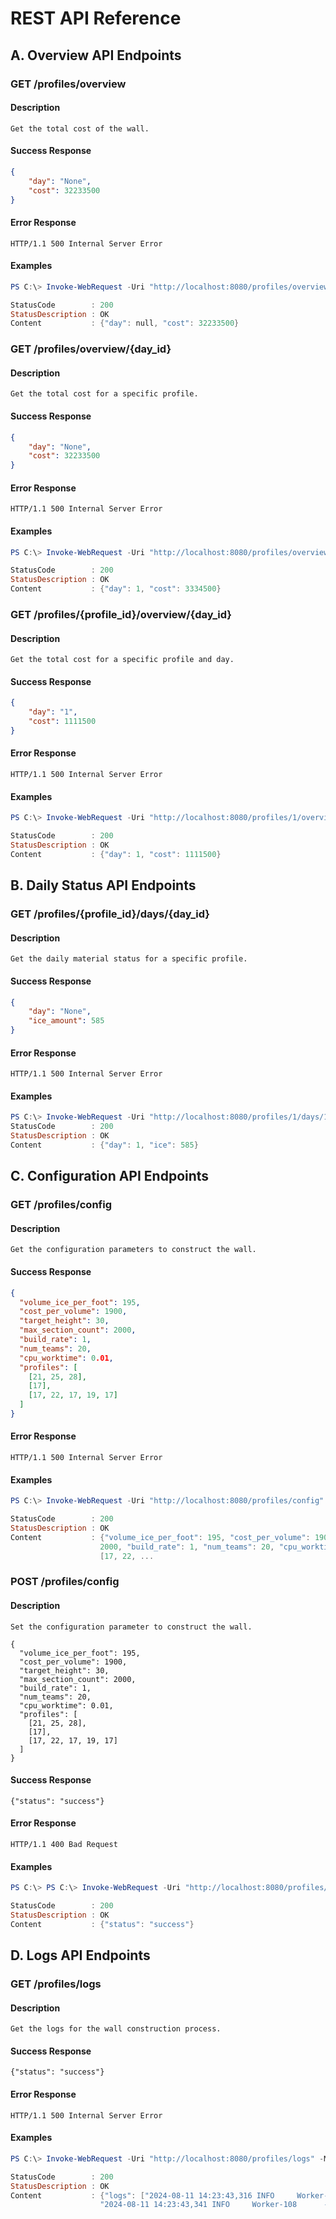 # REST API Reference

## A. Overview API Endpoints

### GET /profiles/overview

#### Description

```text
Get the total cost of the wall.
```

#### Success Response

```json
{
    "day": "None",
    "cost": 32233500
}
```

#### Error Response

```text
HTTP/1.1 500 Internal Server Error
```

#### Examples

```powershell
PS C:\> Invoke-WebRequest -Uri "http://localhost:8080/profiles/overview" -Method Get

StatusCode        : 200
StatusDescription : OK
Content           : {"day": null, "cost": 32233500}
```
  
### GET /profiles/overview/{day_id}

#### Description

```text
Get the total cost for a specific profile.
```

#### Success Response

```json
{
    "day": "None",
    "cost": 32233500
}
```

#### Error Response

```text
HTTP/1.1 500 Internal Server Error
```

#### Examples

```powershell
PS C:\> Invoke-WebRequest -Uri "http://localhost:8080/profiles/overview/1" -Method Get

StatusCode        : 200
StatusDescription : OK
Content           : {"day": 1, "cost": 3334500}
```

### GET /profiles/{profile_id}/overview/{day_id}

#### Description

```text
Get the total cost for a specific profile and day.
```

#### Success Response

```json
{
    "day": "1",
    "cost": 1111500
}
```

#### Error Response

```text
HTTP/1.1 500 Internal Server Error
```


#### Examples

```powershell
PS C:\> Invoke-WebRequest -Uri "http://localhost:8080/profiles/1/overview/1" -Method Get

StatusCode        : 200
StatusDescription : OK
Content           : {"day": 1, "cost": 1111500}
```

## B. Daily Status API Endpoints

### GET /profiles/{profile_id}/days/{day_id}

#### Description

```text
Get the daily material status for a specific profile.
```

#### Success Response

```json
{
    "day": "None",
    "ice_amount": 585
}
```

#### Error Response

```text
HTTP/1.1 500 Internal Server Error
```

#### Examples

```powershell
PS C:\> Invoke-WebRequest -Uri "http://localhost:8080/profiles/1/days/1" -Method Get
StatusCode        : 200
StatusDescription : OK
Content           : {"day": 1, "ice": 585}
```

## C. Configuration API Endpoints

### GET /profiles/config

#### Description

```text
Get the configuration parameters to construct the wall.
```

#### Success Response

```json
{
  "volume_ice_per_foot": 195,
  "cost_per_volume": 1900,
  "target_height": 30,
  "max_section_count": 2000,
  "build_rate": 1,
  "num_teams": 20,
  "cpu_worktime": 0.01,
  "profiles": [
    [21, 25, 28],
    [17],
    [17, 22, 17, 19, 17]
  ]
}
```

#### Error Response

```text
HTTP/1.1 500 Internal Server Error
```

#### Examples

```powershell
PS C:\> Invoke-WebRequest -Uri "http://localhost:8080/profiles/config" -Method Get

StatusCode        : 200
StatusDescription : OK
Content           : {"volume_ice_per_foot": 195, "cost_per_volume": 1900, "target_height": 30, "max_section_count":
                    2000, "build_rate": 1, "num_teams": 20, "cpu_worktime": 0.01, "profiles": [[21, 25, 28], [17],
                    [17, 22, ...
```

### POST /profiles/config

#### Description

```text
Set the configuration parameter to construct the wall.

{
  "volume_ice_per_foot": 195,
  "cost_per_volume": 1900,
  "target_height": 30,
  "max_section_count": 2000,
  "build_rate": 1,
  "num_teams": 20,
  "cpu_worktime": 0.01,
  "profiles": [
    [21, 25, 28],
    [17],
    [17, 22, 17, 19, 17]
  ]
}
```

#### Success Response

```text
{"status": "success"}
```

#### Error Response

```text
HTTP/1.1 400 Bad Request
```

#### Examples

```powershell
PS C:\> PS C:\> Invoke-WebRequest -Uri "http://localhost:8080/profiles/config/" -Method Post -ContentType "application/json" -Body '{"num_teams": 20, "profiles": [[1, 1, 1], [2, 2, 2]]}'

StatusCode        : 200
StatusDescription : OK
Content           : {"status": "success"}
```


## D. Logs API Endpoints

### GET /profiles/logs

#### Description

```text
Get the logs for the wall construction process.
```

#### Success Response

```text
{"status": "success"}
```

#### Error Response

```text
HTTP/1.1 500 Internal Server Error
```

#### Examples

```powershell
PS C:\> Invoke-WebRequest -Uri "http://localhost:8080/profiles/logs" -Method Get

StatusCode        : 200
StatusDescription : OK
Content           : {"logs": ["2024-08-11 14:23:43,316 INFO     Worker-108      - Added 1 foot to section 0 to reach 22 feet on day 1\n",
                    "2024-08-11 14:23:43,341 INFO     Worker-108      - Added 1 foot to section 2 to r...
                    
```